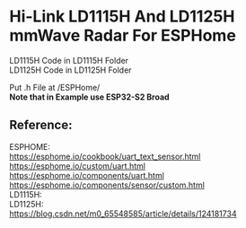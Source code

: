 # Hi-Link LD1115H And LD1125H mmWave Radar For ESPHome

LD1115H Code in LD1115H Folder  
LD1125H Code in LD1125H Folder  

Put .h File at /ESPHome/  
**Note that in Example use ESP32-S2 Broad**

## Reference:  
  ESPHOME:  
    https://esphome.io/cookbook/uart_text_sensor.html  
    https://esphome.io/custom/uart.html  
    https://esphome.io/components/uart.html  
    https://esphome.io/components/sensor/custom.html  
  LD1115H:  
  LD1125H:  
    https://blog.csdn.net/m0_65548585/article/details/124181734  

